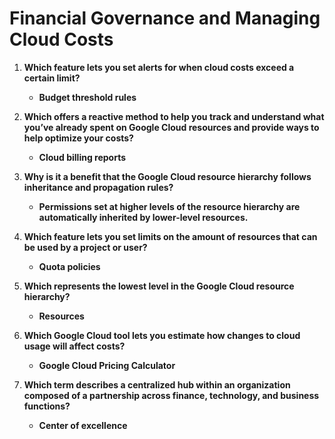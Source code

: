 # Financial Governance and Managing Cloud Costs

1. **Which feature lets you set alerts for when cloud costs exceed a certain limit?**

   - **Budget threshold rules**

2. **Which offers a reactive method to help you track and understand what you’ve already spent on Google Cloud resources and provide ways to help optimize your costs?**

   - **Cloud billing reports**

3. **Why is it a benefit that the Google Cloud resource hierarchy follows inheritance and propagation rules?**

   - **Permissions set at higher levels of the resource hierarchy are automatically inherited by lower-level resources.**

4. **Which feature lets you set limits on the amount of resources that can be used by a project or user?**

   - **Quota policies**

5. **Which represents the lowest level in the Google Cloud resource hierarchy?**

   - **Resources**

6. **Which Google Cloud tool lets you estimate how changes to cloud usage will affect costs?**

   - **Google Cloud Pricing Calculator**

7. **Which term describes a centralized hub within an organization composed of a partnership across finance, technology, and business functions?**

   - **Center of excellence**
